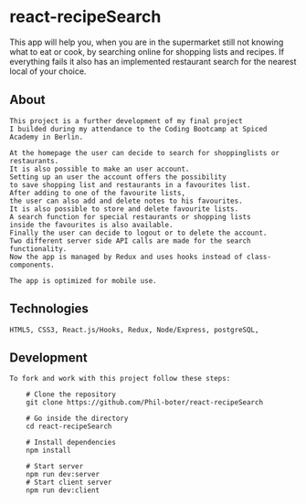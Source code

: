 # react-recipeSearch

This app will help you, when you are in the supermarket still not knowing what to eat or cook,
by searching online for shopping lists and recipes.
If everything fails it also has an implemented restaurant search for the nearest local of your choice.

## About
    This project is a further development of my final project 
    I builded during my attendance to the Coding Bootcamp at Spiced Academy in Berlin.

    At the homepage the user can decide to search for shoppinglists or restaurants.
    It is also possible to make an user account. 
    Setting up an user the account offers the possibility
    to save shopping list and restaurants in a favourites list.
    After adding to one of the favourite lists, 
    the user can also add and delete notes to his favourites.
    It is also possible to store and delete favourite lists. 
    A search function for special restaurants or shopping lists
    inside the favourites is also available.
    Finally the user can decide to logout or to delete the account.
    Two different server side API calls are made for the search functionality.
    Now the app is managed by Redux and uses hooks instead of class-components.
    
    The app is optimized for mobile use.
    

## Technologies 
    HTML5, CSS3, React.js/Hooks, Redux, Node/Express, postgreSQL, 
    

## Development
    To fork and work with this project follow these steps:

        # Clone the repository
        git clone https://github.com/Phil-boter/react-recipeSearch

        # Go inside the directory
        cd react-recipeSearch

        # Install dependencies
        npm install

        # Start server
        npm run dev:server
        # Start client server
        npm run dev:client
